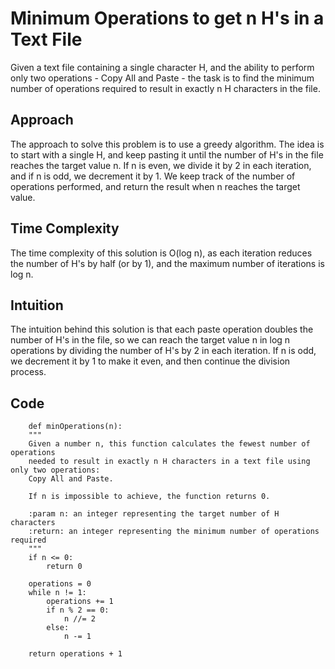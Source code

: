 # Minimum Operations to get n H's in a Text File

Given a text file containing a single character H, and the ability to perform only two operations - Copy All and Paste - the task is to find the minimum number of operations required to result in exactly n H characters in the file.

## Approach

The approach to solve this problem is to use a greedy algorithm. The idea is to start with a single H, and keep pasting it until the number of H's in the file reaches the target value n. If n is even, we divide it by 2 in each iteration, and if n is odd, we decrement it by 1. We keep track of the number of operations performed, and return the result when n reaches the target value.

## Time Complexity

The time complexity of this solution is O(log n), as each iteration reduces the number of H's by half (or by 1), and the maximum number of iterations is log n.

## Intuition

The intuition behind this solution is that each paste operation doubles the number of H's in the file, so we can reach the target value n in log n operations by dividing the number of H's by 2 in each iteration. If n is odd, we decrement it by 1 to make it even, and then continue the division process.

## Code 

```
    def minOperations(n):
    """
    Given a number n, this function calculates the fewest number of operations
    needed to result in exactly n H characters in a text file using only two operations:
    Copy All and Paste.
    
    If n is impossible to achieve, the function returns 0.
    
    :param n: an integer representing the target number of H characters
    :return: an integer representing the minimum number of operations required
    """
    if n <= 0:
        return 0
    
    operations = 0
    while n != 1:
        operations += 1
        if n % 2 == 0:
            n //= 2
        else:
            n -= 1
    
    return operations + 1

```
